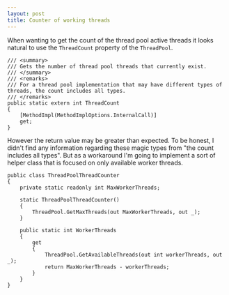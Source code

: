 ```yaml
---
layout: post
title: Counter of working threads 
---
```


<p>When wanting to get the count of the thread pool active threads it looks natural to use the <code>ThreadCount</code> property of the <code>ThreadPool</code>.</p>

<pre><code class="C#">/// &lt;summary&gt;
/// Gets the number of thread pool threads that currently exist.
/// &lt;/summary&gt;
/// &lt;remarks&gt;
/// For a thread pool implementation that may have different types of threads, the count includes all types.
/// &lt;/remarks&gt;
public static extern int ThreadCount
{
    [MethodImpl(MethodImplOptions.InternalCall)]
    get;
}
</code></pre>

<p>However the return value may be greater than expected. To be honest, I didn't find any information regarding these magic types from "the count includes all types". But as a workaround I'm going to implement a sort of helper class that is focused on only available worker threads.</p>

<pre><code class="C#">public class ThreadPoolThreadCounter
{
    private static readonly int MaxWorkerThreads;

    static ThreadPoolThreadCounter()
    {
        ThreadPool.GetMaxThreads(out MaxWorkerThreads, out _);
    }

    public static int WorkerThreads
    {
        get
        {
            ThreadPool.GetAvailableThreads(out int workerThreads, out _);
            return MaxWorkerThreads - workerThreads;
        }
    }
}</code></pre>